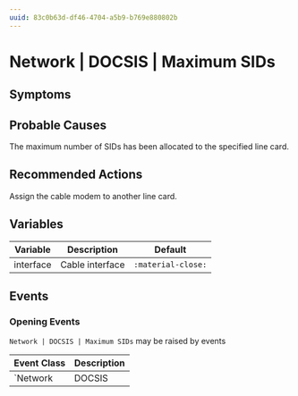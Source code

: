 ```yaml
---
uuid: 83c0b63d-df46-4704-a5b9-b769e880802b
---
```

# Network | DOCSIS | Maximum SIDs

## Symptoms

## Probable Causes

The maximum number of SIDs has been allocated to the specified line card.

## Recommended Actions

Assign the cable modem to another line card.

## Variables

Variable | Description | Default
--- | --- | ---
interface | Cable interface | `:material-close:`

## Events

### Opening Events
`Network | DOCSIS | Maximum SIDs` may be raised by events

Event Class | Description
--- | ---
`Network | DOCSIS | Maximum SIDs` | dispose
